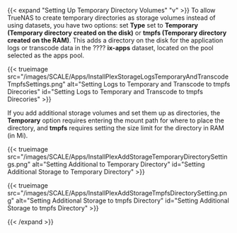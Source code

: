 &NewLine;

{{< expand "Setting Up Temporary Directory Volumes" "v" >}}
To allow TrueNAS to create temporary directories as storage volumes instead of using datasets, you have two options: set **Type** set to **Temporary (Temporary directory created on the disk)** or **tmpfs (Temporary directory created on the RAM)**.
This adds a directory on the disk for the application logs or transcode data in the ???? **ix-apps** dataset, located on the pool selected as the apps pool.

{{< trueimage src="/images/SCALE/Apps/InstallPlexStorageLogsTemporaryAndTranscodeTmpfsSettings.png" alt="Setting Logs to Temporary and Transcode to tmpfs Direcories" id="Setting Logs to Temporary and Transcode to tmpfs Direcories" >}}

If you add additional storage volumes and set them up as directories, the **Temporary** option requires entering the mount path for where to place the directory, and **tmpfs** requires setting the size limit for the directory in RAM (in Mi).

{{< trueimage src="/images/SCALE/Apps/InstallPlexAddStorageTemporaryDirectorySettings.png" alt="Setting Additional to Temporary Directory" id="Setting Additional Storage to Temporary Directory" >}}

{{< trueimage src="/images/SCALE/Apps/InstallPlexAddStorageTmpfsDirectorySetting.png" alt="Setting Additional Storage to tmpfs Directory" id="Setting Additional Storage to tmpfs Directory" >}}

{{< /expand >}}